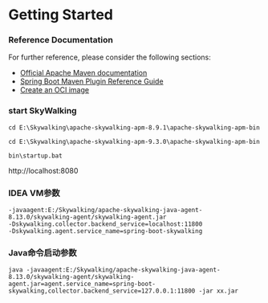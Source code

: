 # Getting Started

### Reference Documentation

For further reference, please consider the following sections:

* [Official Apache Maven documentation](https://maven.apache.org/guides/index.html)
* [Spring Boot Maven Plugin Reference Guide](https://docs.spring.io/spring-boot/docs/3.0.1/maven-plugin/reference/html/)
* [Create an OCI image](https://docs.spring.io/spring-boot/docs/3.0.1/maven-plugin/reference/html/#build-image)

### start SkyWalking

```shell
cd E:\Skywalking\apache-skywalking-apm-8.9.1\apache-skywalking-apm-bin

cd E:\Skywalking\apache-skywalking-apm-9.3.0\apache-skywalking-apm-bin

bin\startup.bat

```

http://localhost:8080

### IDEA VM参数

```shell
-javaagent:E:/Skywalking/apache-skywalking-java-agent-8.13.0/skywalking-agent/skywalking-agent.jar
-Dskywalking.collector.backend_service=localhost:11800
-Dskywalking.agent.service_name=spring-boot-skywalking

```

### Java命令启动参数

```shell
java -javaagent:E:/Skywalking/apache-skywalking-java-agent-8.13.0/skywalking-agent/skywalking-agent.jar=agent.service_name=spring-boot-skywalking,collector.backend_service=127.0.0.1:11800 -jar xx.jar

```
